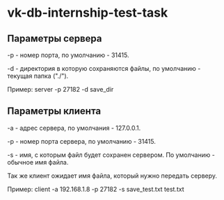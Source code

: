 # vk-db-internship-test-task
## Параметры сервера
-p - номер порта, по умолчанию - 31415.

-d - директория в которую сохраняются файлы, по умолчанию - текущая папка ("./").

Пример: server -p 27182 -d save_dir
## Параметры клиента
-a - адрес сервера, по умолчания - 127.0.0.1.

-p - номер порта сервера, по умолчанию - 31415.

-s - имя, с которым файл будет сохранен сервером. По умолчанию - обычное имя файла.

Так же клиент ожидает имя файла, который нужно передать серверу.

Пример: client -a 192.168.1.8 -p 27182 -s save_test.txt test.txt